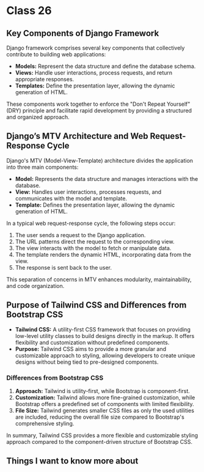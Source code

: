 # Class 26

## Key Components of Django Framework

Django framework comprises several key components that collectively contribute to building web applications:

- **Models:** Represent the data structure and define the database schema.
- **Views:** Handle user interactions, process requests, and return appropriate responses.
- **Templates:** Define the presentation layer, allowing the dynamic generation of HTML.

These components work together to enforce the "Don't Repeat Yourself" (DRY) principle and facilitate rapid development by providing a structured and organized approach.

## Django’s MTV Architecture and Web Request-Response Cycle

Django's MTV (Model-View-Template) architecture divides the application into three main components:

- **Model:** Represents the data structure and manages interactions with the database.
- **View:** Handles user interactions, processes requests, and communicates with the model and template.
- **Template:** Defines the presentation layer, allowing the dynamic generation of HTML.

In a typical web request-response cycle, the following steps occur:
1. The user sends a request to the Django application.
2. The URL patterns direct the request to the corresponding view.
3. The view interacts with the model to fetch or manipulate data.
4. The template renders the dynamic HTML, incorporating data from the view.
5. The response is sent back to the user.

This separation of concerns in MTV enhances modularity, maintainability, and code organization.

## Purpose of Tailwind CSS and Differences from Bootstrap CSS

- **Tailwind CSS:** A utility-first CSS framework that focuses on providing low-level utility classes to build designs directly in the markup. It offers flexibility and customization without predefined components.
- **Purpose:** Tailwind CSS aims to provide a more granular and customizable approach to styling, allowing developers to create unique designs without being tied to pre-designed components.

### Differences from Bootstrap CSS

1. **Approach:** Tailwind is utility-first, while Bootstrap is component-first.
2. **Customization:** Tailwind allows more fine-grained customization, while Bootstrap offers a predefined set of components with limited flexibility.
3. **File Size:** Tailwind generates smaller CSS files as only the used utilities are included, reducing the overall file size compared to Bootstrap's comprehensive styling.

In summary, Tailwind CSS provides a more flexible and customizable styling approach compared to the component-driven structure of Bootstrap CSS.

## Things I want to know more about
